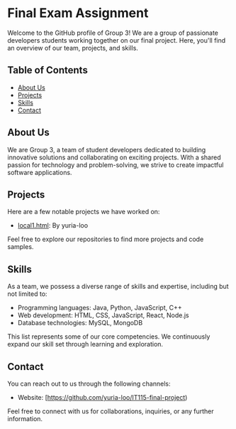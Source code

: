 # Final Exam Assignment

Welcome to the GitHub profile of Group 3! We are a group of passionate developers students working together on our final project. Here, you'll find an overview of our team, projects, and skills.

## Table of Contents
- [About Us](#about-us)
- [Projects](#projects)
- [Skills](#skills)
- [Contact](#contact)

## About Us
We are Group 3, a team of student developers dedicated to building innovative solutions and collaborating on exciting projects. With a shared passion for technology and problem-solving, we strive to create impactful software applications.

## Projects
Here are a few notable projects we have worked on:

- [local1.html](local1.html): By yuria-loo

Feel free to explore our repositories to find more projects and code samples.

## Skills
As a team, we possess a diverse range of skills and expertise, including but not limited to:

- Programming languages: Java, Python, JavaScript, C++
- Web development: HTML, CSS, JavaScript, React, Node.js
- Database technologies: MySQL, MongoDB


This list represents some of our core competencies. We continuously expand our skill set through learning and exploration.

## Contact
You can reach out to us through the following channels:

- Website: [https://github.com/yuria-loo/IT115-final-project)

Feel free to connect with us for collaborations, inquiries, or any further information.

